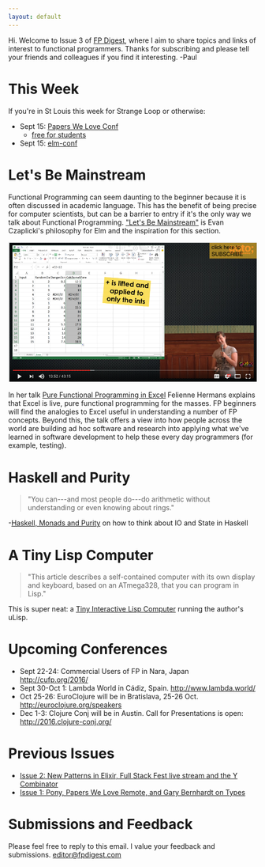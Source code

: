 ```yaml
---
layout: default
---
```

Hi. Welcome to Issue 3 of [FP Digest](http://fpdigest.com), where I aim to share topics and links of interest to functional programmers. Thanks for subscribing and please tell your friends and colleagues if you find it interesting. -Paul

This Week
=========
If you're in St Louis this week for Strange Loop or otherwise:

* Sept 15: [Papers We Love Conf](http://pwlconf.org/)
  * [free for students](https://twitter.com/papers_we_love/status/775109838158327808)
* Sept 15: [elm-conf](http://www.elm-conf.us/)

Let's Be Mainstream
===================

Functional Programming can seem daunting to the beginner because it is often
discussed in academic language. This has the benefit of being precise for computer
scientists, but can be a barrier to entry if it's the only way we talk about Functional Programming. ["Let's Be Mainstream"](http://www.elmbark.com/2016/03/16/mainstream-elm-user-focused-design) is
Evan Czaplicki's philosophy for Elm and the inspiration for this section. 

![Felienne Herman "lifting" addition in excel](images/lift-in-excel.png)

In her talk [Pure Functional Programming in Excel](https://www.youtube.com/watch?v=0yKf8TrLUOw) Felienne Hermans explains that Excel is live, pure functional programming for the masses.
FP beginners will find the analogies to Excel useful in understanding a number of FP concepts. Beyond this, the talk offers a view into how people across the world are building ad hoc software and research into applying what we've learned
in software development to help these every day programmers (for example, testing).

Haskell and Purity
==================
> "You can---and most people do---do arithmetic without understanding or even knowing about rings."

-[Haskell, Monads and Purity](http://jelv.is/blog/Haskell-Monads-and-Purity/) on how to think about IO and State in Haskell

A Tiny Lisp Computer
====================

> "This article describes a self-contained computer with its own display and keyboard, based on an ATmega328, that you can program in Lisp."

This is super neat: a [Tiny Interactive Lisp Computer](http://www.technoblogy.com/show?1GX1) running the author's uLisp.

Upcoming Conferences
====================
* Sept 22-24: Commercial Users of FP in Nara, Japan http://cufp.org/2016/
* Sept 30-Oct 1: Lambda World in Cádiz, Spain. http://www.lambda.world/
* Oct 25-26: EuroClojure will be in Bratislava, 25-26 Oct. http://euroclojure.org/speakers
* Dec 1-3: Clojure Conj will be in Austin. Call for Presentations is open: http://2016.clojure-conj.org/

Previous Issues
===============
* [Issue 2: New Patterns in Elixir, Full Stack Fest live stream and the Y Combinator](http://us14.campaign-archive2.com/?u=d6f2aa49298837561d558b64a&id=783a45da1a)
* [Issue 1: Pony, Papers We Love Remote, and Gary Bernhardt on Types](http://us14.campaign-archive1.com/?u=d6f2aa49298837561d558b64a&id=2b2c1c458f)

Submissions and Feedback
========================
Please feel free to reply to this email. I value your feedback and submissions.
editor@fpdigest.com
